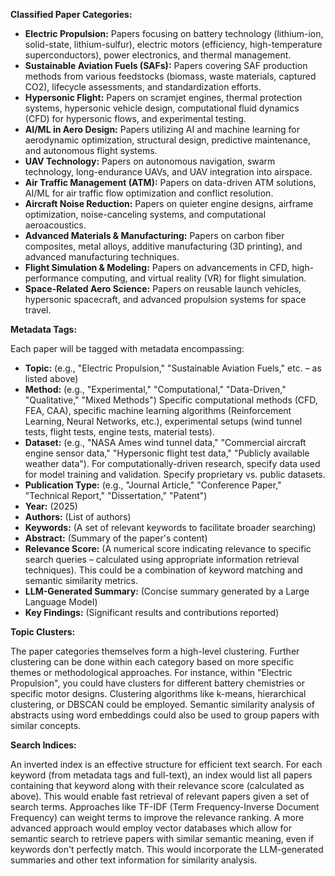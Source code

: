 **Classified Paper Categories:**

* **Electric Propulsion:**  Papers focusing on battery technology (lithium-ion, solid-state, lithium-sulfur), electric motors (efficiency, high-temperature superconductors), power electronics, and thermal management.
* **Sustainable Aviation Fuels (SAFs):** Papers covering SAF production methods from various feedstocks (biomass, waste materials, captured CO2), lifecycle assessments, and standardization efforts.
* **Hypersonic Flight:** Papers on scramjet engines, thermal protection systems, hypersonic vehicle design, computational fluid dynamics (CFD) for hypersonic flows, and experimental testing.
* **AI/ML in Aero Design:** Papers utilizing AI and machine learning for aerodynamic optimization, structural design, predictive maintenance, and autonomous flight systems.
* **UAV Technology:** Papers on autonomous navigation, swarm technology, long-endurance UAVs, and UAV integration into airspace.
* **Air Traffic Management (ATM):** Papers on data-driven ATM solutions, AI/ML for air traffic flow optimization and conflict resolution.
* **Aircraft Noise Reduction:** Papers on quieter engine designs, airframe optimization, noise-canceling systems, and computational aeroacoustics.
* **Advanced Materials & Manufacturing:** Papers on carbon fiber composites, metal alloys, additive manufacturing (3D printing), and advanced manufacturing techniques.
* **Flight Simulation & Modeling:** Papers on advancements in CFD, high-performance computing, and virtual reality (VR) for flight simulation.
* **Space-Related Aero Science:** Papers on reusable launch vehicles, hypersonic spacecraft, and advanced propulsion systems for space travel.


**Metadata Tags:**

Each paper will be tagged with metadata encompassing:

* **Topic:** (e.g., "Electric Propulsion," "Sustainable Aviation Fuels," etc. – as listed above)
* **Method:** (e.g., "Experimental," "Computational," "Data-Driven," "Qualitative," "Mixed Methods")  Specific computational methods (CFD, FEA, CAA), specific machine learning algorithms (Reinforcement Learning, Neural Networks, etc.), experimental setups (wind tunnel tests, flight tests, engine tests, material tests).
* **Dataset:**  (e.g., "NASA Ames wind tunnel data," "Commercial aircraft engine sensor data," "Hypersonic flight test data," "Publicly available weather data").  For computationally-driven research, specify data used for model training and validation.  Specify proprietary vs. public datasets.
* **Publication Type:** (e.g., "Journal Article," "Conference Paper," "Technical Report," "Dissertation," "Patent")
* **Year:** (2025)
* **Authors:** (List of authors)
* **Keywords:** (A set of relevant keywords to facilitate broader searching)
* **Abstract:** (Summary of the paper's content)
* **Relevance Score:** (A numerical score indicating relevance to specific search queries – calculated using appropriate information retrieval techniques).  This could be a combination of keyword matching and semantic similarity metrics.
* **LLM-Generated Summary:** (Concise summary generated by a Large Language Model)
* **Key Findings:** (Significant results and contributions reported)


**Topic Clusters:**

The paper categories themselves form a high-level clustering. Further clustering can be done within each category based on more specific themes or methodological approaches. For instance, within "Electric Propulsion", you could have clusters for different battery chemistries or specific motor designs.  Clustering algorithms like k-means, hierarchical clustering, or DBSCAN could be employed.  Semantic similarity analysis of abstracts using word embeddings could also be used to group papers with similar concepts.

**Search Indices:**

An inverted index is an effective structure for efficient text search.  For each keyword (from metadata tags and full-text), an index would list all papers containing that keyword along with their relevance score (calculated as above). This would enable fast retrieval of relevant papers given a set of search terms.  Approaches like TF-IDF (Term Frequency-Inverse Document Frequency) can weight terms to improve the relevance ranking.  A more advanced approach would employ vector databases which allow for semantic search to retrieve papers with similar semantic meaning, even if keywords don't perfectly match.  This would incorporate the LLM-generated summaries and other text information for similarity analysis.